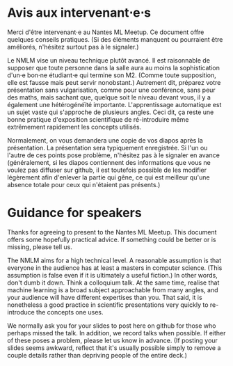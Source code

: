 # Avis aux intervenant⋅e⋅s

Merci d'être intervenant⋅e au Nantes ML Meetup.  Ce document offre
quelques conseils pratiques.  (Si des éléments manquent ou pourraient
être améliorés, n'hésitez surtout pas à le signaler.)

Le NMLM vise un niveau technique plutôt avancé.  Il est raisonnable de
supposer que toute personne dans la salle aura au moins la
sophistication d'un⋅e bon⋅ne étudiant⋅e qui termine son M2.  (Comme
toute supposition, elle est fausse mais peut servir nonobstant.)
Autrement dit, préparez votre présentation sans vulgarisation, comme
pour une conférence, sans peur des maths, mais sachant que, quelque
soit le niveau devant vous, il y a également une hétérogénéïté
importante.  L'apprentissage automatique est un sujet vaste qui
s'approche de plusieurs angles.  Ceci dit, ça reste une bonne pratique
d'exposition scientifique de ré-introduire même extrêmement rapidement
les concepts utilisés.

Normalement, on vous demandera une copie de vos diapos après la
présentation.  La présentation sera typiquement enregistrée.  Si l'un
ou l'autre de ces points pose problème, n'hésitez pas à le signaler en
avance (généralement, si les diapos contiennent des informations que
vous ne voulez pas diffuser sur github, il est toutefois possible de
les modifier légèrement afin d'enlever la partie qui gêne, ce qui est
meilleur qu'une absence totale pour ceux qui n'étaient pas présents.)


# Guidance for speakers

Thanks for agreeing to present to the Nantes ML Meetup.  This document
offers some hopefully practical advice.  If something could be better
or is missing, please tell us.

The NMLM aims for a high technical level.  A reasonable assumption is
that everyone in the audience has at least a masters in computer
science.  (This assumption is false even if it is ultimately a useful
fiction.)  In other words, don't dumb it down.  Think a colloquium
talk.  At the same time, realise that machine learning is a broad
subject approachable from many angles, and your audience will have
different expertises than you.  That said, it is nonetheless a good
practice in scientific presentations very quickly to re-introduce the
concepts one uses.

We normally ask you for your slides to post here on github for those
who perhaps missed the talk.  In addition, we record talks when
possible.  If either of these poses a problem, please let us know in
advance.  (If posting your slides seems awkward, reflect that it's
usually possible simply to remove a couple details rather than
depriving people of the entire deck.)

